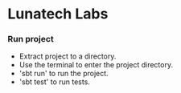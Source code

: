 # Lunatech Labs

### Run project

  - Extract project to a directory.
  - Use the terminal to enter the project directory.
  - 'sbt run' to run the project.
  - 'sbt test' to run tests.